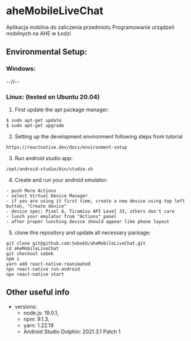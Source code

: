 # aheMobileLiveChat
Aplikacja mobilna do zaliczenia przedmiotu Programowanie urządzeń mobilnych na AHE w Łodzi

## Environmental Setup:

### Windows:

--//--

### Linux: (tested on Ubuntu 20.04)
1. First update the apt package manager:
```
$ sudo apt-get update
$ sudo apt-get upgrade
```
2. Setting up the development environment following steps from tutorial
```
https://reactnative.dev/docs/environment-setup
```
3. Run android studio app:
```
/opt/android-studio/bin/studio.sh
```
4. Create and run your android emulator:
```
- push More Actions
- select Virtual Device Manager
- if you are using it first time, create a new device using top left button, "Create device"
- device spec: Pixel 6, Tiramisu API Level 33, others don't care
- lunch your emulator from "Actions" panel
- after proper lunching device should appear like phone layout
```
5. clone this repository and update all necessary package:
```
git clone git@github.com:SebekO/aheMobileLiveChat.git
cd aheMobileLiveChat
git checkout sebek
npm i
yarn add react-native-reanimated
npx react-native run-android
npx react-native start
```
## Other useful info ##

- versions:
  - node.js: 19.0.1,
  - npm: 9.1.3,
  - yarn: 1.22.19
  - Android Studio Dolphin: 2021.3.1 Patch 1

